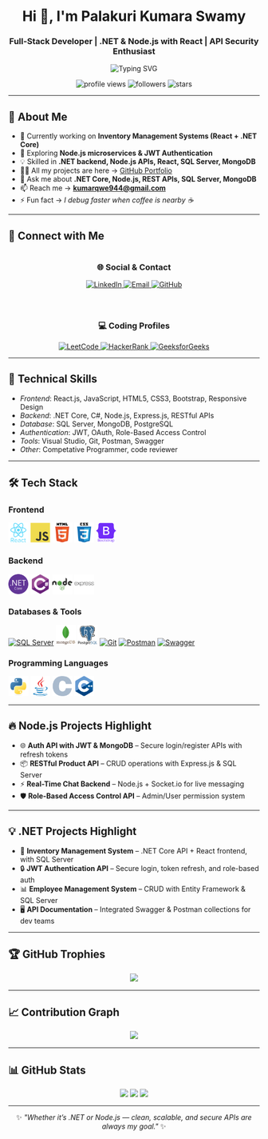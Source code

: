 <h1 align="center">Hi 👋, I'm Palakuri Kumara Swamy</h1>
<h3 align="center">Full-Stack Developer | .NET & Node.js with React | API Security Enthusiast</h3>

<p align="center">
  <img src="https://readme-typing-svg.demolab.com?font=Fira+Code&weight=600&size=28&pause=1000&color=61B8E3&center=true&vCenter=true&width=800&height=60&lines=Full+Stack+.NET+%26+Node+Developer;Building+Scalable+%26+Secure+APIs;Open+Source+Contributor+%7C+competative+programmer" alt="Typing SVG" />
</p>

<p align="center">
  <img src="https://komarev.com/ghpvc/?username=kumarswamy-palakuri&label=Profile%20Views&color=0e75b6&style=flat" alt="profile views" />
  <img src="https://img.shields.io/github/followers/kumarswamy-palakuri?label=Followers&style=flat&color=brightgreen" alt="followers" />
  <img src="https://img.shields.io/github/stars/kumarswamy-palakuri?label=Stars&style=flat&color=yellow" alt="stars" />
</p>

---


## 🚀 About Me  

- 🔭 Currently working on **Inventory Management Systems (React + .NET Core)**  
- 🌱 Exploring **Node.js microservices & JWT Authentication**  
- 💡 Skilled in **.NET backend, Node.js APIs, React, SQL Server, MongoDB**  
- 👨‍💻 All my projects are here → [GitHub Portfolio](https://github.com/kumarswamy-palakuri)  
- 💬 Ask me about **.NET Core, Node.js, REST APIs, SQL Server, MongoDB**  
- 📫 Reach me → **kumarqwe944@gmail.com**  
- ⚡ Fun fact → *I debug faster when coffee is nearby ☕*  

---

## 🤝 Connect with Me  

<div align="center" style="display: flex; flex-wrap: wrap; justify-content: center; gap: 40px;">

  <!-- Social / Contact -->
  <div>
    <h3>🌐 Social & Contact</h3>
    <a href="https://linkedin.com/in/kumara-swamy-palakuri-037001208" target="_blank">
      <img src="https://img.shields.io/badge/LinkedIn-0A66C2?style=for-the-badge&logo=linkedin&logoColor=white" alt="LinkedIn" />
    </a>
    <a href="mailto:kumarqwe944@gmail.com" target="_blank">
      <img src="https://img.shields.io/badge/Email-D14836?style=for-the-badge&logo=gmail&logoColor=white" alt="Email" />
    </a>
    <a href="https://github.com/kumarswamy-palakuri" target="_blank">
      <img src="https://img.shields.io/badge/GitHub-181717?style=for-the-badge&logo=github&logoColor=white" alt="GitHub" />
    </a>
  </div>

  <!-- Coding Profiles -->
  <div>
    <h3>💻 Coding Profiles</h3>
    <a href="https://leetcode.com/u/Kumaraswamy_02/" target="_blank">
      <img src="https://img.shields.io/badge/LeetCode-FF7A00?style=for-the-badge&logo=leetcode&logoColor=white" alt="LeetCode" />
    </a>
    <a href="https://www.hackerrank.com/profile/19r21a0498" target="_blank">
      <img src="https://img.shields.io/badge/HackerRank-2EC866?style=for-the-badge&logo=hackerrank&logoColor=white" alt="HackerRank" />
    </a>
    <a href="https://www.geeksforgeeks.org/user/kumarqwe944/" target="_blank">
      <img src="https://img.shields.io/badge/GeeksforGeeks-0F9D58?style=for-the-badge&logo=geeksforgeeks&logoColor=white" alt="GeeksforGeeks" />
    </a>
  </div>

</div>

---

## 💼 Technical Skills

- *Frontend*: React.js, JavaScript, HTML5, CSS3, Bootstrap, Responsive Design  
- *Backend*: .NET Core, C#, Node.js, Express.js, RESTful APIs  
- *Database*: SQL Server, MongoDB, PostgreSQL  
- *Authentication*: JWT, OAuth, Role-Based Access Control  
- *Tools*: Visual Studio, Git, Postman, Swagger  
- *Other*: Competative Programmer, code reviewer  

---

## 🛠 Tech Stack  

### Frontend
<p>
<a href="https://react.dev/" target="_blank"><img src="https://raw.githubusercontent.com/devicons/devicon/master/icons/react/react-original-wordmark.svg" alt="React" width="40" height="40"/></a>
<a href="https://developer.mozilla.org/docs/Web/JavaScript" target="_blank"><img src="https://raw.githubusercontent.com/devicons/devicon/master/icons/javascript/javascript-original.svg" alt="JavaScript" width="40" height="40"/></a>
<a href="https://www.w3.org/html/" target="_blank"><img src="https://raw.githubusercontent.com/devicons/devicon/master/icons/html5/html5-original-wordmark.svg" alt="HTML5" width="40" height="40"/></a>
<a href="https://www.w3schools.com/css/" target="_blank"><img src="https://raw.githubusercontent.com/devicons/devicon/master/icons/css3/css3-original-wordmark.svg" alt="CSS3" width="40" height="40"/></a>
<a href="https://getbootstrap.com" target="_blank"><img src="https://raw.githubusercontent.com/devicons/devicon/master/icons/bootstrap/bootstrap-plain-wordmark.svg" alt="Bootstrap" width="40" height="40"/></a>
</p>

### Backend
<p>
<a href="https://dotnet.microsoft.com/" target="_blank"><img src="https://raw.githubusercontent.com/devicons/devicon/master/icons/dotnetcore/dotnetcore-original.svg" alt=".NET Core" width="40" height="40"/></a>
<a href="https://docs.microsoft.com/en-us/dotnet/csharp/" target="_blank"><img src="https://raw.githubusercontent.com/devicons/devicon/master/icons/csharp/csharp-original.svg" alt="C#" width="40" height="40"/></a>
<a href="https://nodejs.org" target="_blank"><img src="https://raw.githubusercontent.com/devicons/devicon/master/icons/nodejs/nodejs-original-wordmark.svg" alt="Node.js" width="40" height="40"/></a>
<a href="https://expressjs.com" target="_blank"><img src="https://raw.githubusercontent.com/devicons/devicon/master/icons/express/express-original-wordmark.svg" alt="Express.js" width="40" height="40"/></a>
</p>

### Databases & Tools
<p>
<a href="https://www.microsoft.com/en-us/sql-server" target="_blank"><img src="https://www.svgrepo.com/show/303229/microsoft-sql-server-logo.svg" alt="SQL Server" width="40" height="40"/></a>
<a href="https://www.mongodb.com/" target="_blank"><img src="https://raw.githubusercontent.com/devicons/devicon/master/icons/mongodb/mongodb-original-wordmark.svg" alt="MongoDB" width="40" height="40"/></a>
<a href="https://www.postgresql.org" target="_blank"><img src="https://raw.githubusercontent.com/devicons/devicon/master/icons/postgresql/postgresql-original-wordmark.svg" alt="PostgreSQL" width="40" height="40"/></a>
<a href="https://git-scm.com/" target="_blank"><img src="https://www.vectorlogo.zone/logos/git-scm/git-scm-icon.svg" alt="Git" width="40" height="40"/></a>
<a href="https://postman.com" target="_blank"><img src="https://www.vectorlogo.zone/logos/getpostman/getpostman-icon.svg" alt="Postman" width="40" height="40"/></a>
<a href="https://swagger.io/" target="_blank"><img src="https://upload.wikimedia.org/wikipedia/commons/a/ab/Swagger-logo.png" alt="Swagger" width="40" height="40"/></a>
</p>

### Programming Languages
<p>
<a href="https://www.python.org" target="_blank"><img src="https://raw.githubusercontent.com/devicons/devicon/master/icons/python/python-original.svg" alt="Python" width="40" height="40"/></a>
<a href="https://www.java.com" target="_blank"><img src="https://raw.githubusercontent.com/devicons/devicon/master/icons/java/java-original.svg" alt="Java" width="40" height="40"/></a>
<a href="https://www.cprogramming.com/" target="_blank"><img src="https://raw.githubusercontent.com/devicons/devicon/master/icons/c/c-original.svg" alt="C" width="40" height="40"/></a>
<a href="https://www.w3schools.com/cpp/" target="_blank"><img src="https://raw.githubusercontent.com/devicons/devicon/master/icons/cplusplus/cplusplus-original.svg" alt="C++" width="40" height="40"/></a>
</p>

---

## 🔥 Node.js Projects Highlight  

- 🌐 **Auth API with JWT & MongoDB** – Secure login/register APIs with refresh tokens  
- 📦 **RESTful Product API** – CRUD operations with Express.js & SQL Server  
- ⚡ **Real-Time Chat Backend** – Node.js + Socket.io for live messaging  
- 🛡️ **Role-Based Access Control API** – Admin/User permission system  

---

## 💡 .NET Projects Highlight  

- 🏢 **Inventory Management System** – .NET Core API + React frontend, with SQL Server  
- 🔒 **JWT Authentication API** – Secure login, token refresh, and role-based auth  
- 📊 **Employee Management System** – CRUD with Entity Framework & SQL Server  
- 🖥️ **API Documentation** – Integrated Swagger & Postman collections for dev teams  

---

## 🏆 GitHub Trophies  

<p align="center">
  <img src="https://github-profile-trophy.vercel.app/?username=kumarswamy-palakuri&theme=tokyonight&no-frame=true&no-bg=true&margin-w=10&margin-h=10" />
</p>

---

## 📈 Contribution Graph  

<p align="center">
  <img src="https://github-readme-activity-graph.vercel.app/graph?username=kumarswamy-palakuri&theme=tokyo-night&hide_border=true" />
</p>

---

## 📊 GitHub Stats  

<div align="center">

<img src="https://github-readme-stats.vercel.app/api?username=kumarswamy-palakuri&show_icons=true&theme=tokyonight&hide_border=true" width="48%" />
<img src="https://github-readme-stats.vercel.app/api/top-langs?username=kumarswamy-palakuri&layout=compact&theme=tokyonight&hide_border=true" width="48%" />

<img src="https://github-readme-streak-stats.herokuapp.com/?user=kumarswamy-palakuri&theme=tokyonight&hide_border=true" width="70%" />

</div>  

---

<div align="center">

✨ _"Whether it’s .NET or Node.js — clean, scalable, and secure APIs are always my goal."_ ✨  

</div>
